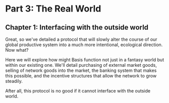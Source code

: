 # Part 3: The Real World

## Chapter 1: Interfacing with the outside world

Great, so we've detailed a protocol that will slowly alter the course of our global productive system into a much more intentional, ecological direction. Now what?

Here we will explore how might Basis function not just in a fantasy world but within our existing one. We'll detail purchasing of external market goods, selling of network goods into the market, the banking system that makes this possible, and the incentive structures that allow the network to grow steadily.

After all, this protocol is no good if it cannot interface with the outside world.
